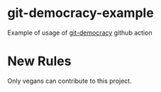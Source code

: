 # git-democracy-example
Example of usage of [git-democracy](https://github.com/myyk/git-democracy) github action

# New Rules
Only vegans can contribute to this project.
